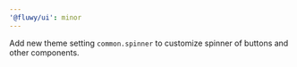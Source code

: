 ```yaml
---
'@fluwy/ui': minor
---
```


Add new theme setting `common.spinner` to customize spinner of buttons and other components.
